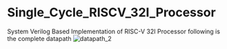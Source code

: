 # Single_Cycle_RISCV_32I_Processor
System Verilog Based Implementation of RISC-V 32I Processor
following is the complete datapath
![datapath_2](https://github.com/PrabashwaraBBWijesekara/Single_Cycle_RISCV_32I_Processor/assets/129168716/8de56999-1230-4a7e-a788-d15fe542600e)
